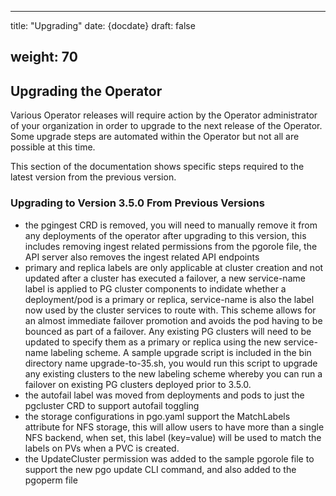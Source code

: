 
---
title: "Upgrading"
date: {docdate}
draft: false

weight: 70
---


## Upgrading the Operator
Various Operator releases will require action by the Operator administrator of your organization in order to upgrade to the next release of the Operator.  Some upgrade steps are automated within the Operator but not all are possible at this time.

This section of the documentation shows specific steps required to the
latest version from the previous version.

### Upgrading to Version 3.5.0 From Previous Versions
 * the pgingest CRD is removed, you will need to manually remove it from any deployments of the operator after upgrading to this version, this includes removing ingest related permissions from the pgorole file, the API server also
removes the ingest related API endpoints
 * primary and replica labels are only applicable at cluster creation and not updated after a cluster has executed a failover, a new service-name label is applied to PG cluster components to indidate whether a deployment/pod is a primary or replica, service-name is also the label now used by the cluster services to route with.  This scheme allows for an almost immediate failover promotion and avoids the pod having to be bounced as part of a failover.  Any existing
PG clusters will need to be updated to specify them as a primary or replica using the new service-name labeling scheme.  A sample upgrade script is included in the bin directory name upgrade-to-35.sh, you would run this script
to upgrade any existing clusters to the new labeling scheme whereby you can run a failover on existing PG clusters deployed prior to 3.5.0.
 * the autofail label was moved from deployments and pods to just the pgcluster CRD to support autofail toggling
 * the storage configurations in pgo.yaml support the MatchLabels attribute for NFS storage, this will allow users to have more than a single NFS backend, when set, this label (key=value) will be used to match the labels on PVs when a PVC is created.
 * the UpdateCluster permission was added to the sample pgorole file to support the new pgo update CLI command, and also added to the pgoperm file

